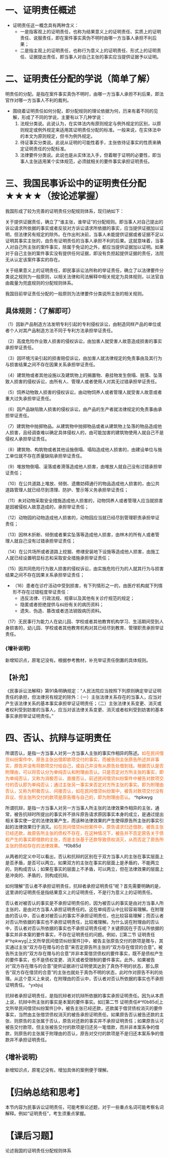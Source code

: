 # 一、证明责任概述
- 证明责任这一概念具有两种含义：
	- 一是指客观上的证明责任，也称为结果意义上的证明责任、实质上的证明责任、说服责任，即在案件事实真伪不明时由哪一方当事人承担不利后果；
	- 二是指主观上的证明责任，也称行为意义上的证明责任、形式上的证明责任、证据提出责任，即当事人对自己主张的事实应当提供证据予以证明。
# 二、证明责任分配的学说（简单了解）
明贵任的分配。是指在案件事实真伪不明时，由哪一方当事人承担不利后果，即法官作对哪一方当事人不利的裁判。

- 围绕着证明责任如何分配，即分配规则的理论依据为何，历来有着不同的见解，形成了不同的学说，主要有以下几种学说：
	1. 法规分类说。此说认为，在实体法内有原则规定与例外规定的区别，以原则规定或例外规定来适用其证明责任分配的标准。一般来说，在实体法中的本文为原则规定，但书为例外规定。
	2. 待证事实分类说。此说从证明的可能性着手，主张依待证事实的性质来确定证明责任的分配标准。
	3. 法律要件分类说。此说也是从实体法入手，但着眼于证明的必要性，即当事人主张适用某个实体规范，必须就相关的要件事实承担证明责任。
# 三、我国民事诉讼中的证明责任分配★★★★（按论述掌握）
我国形成了较为完善的证明责任分配规则体系，现归纳如下：

关于提供证据责任，确立了“谁主张，谁举证”的分配规则。即当事人对自己提出的诉讼请求所依据的事实或者反驳对方诉讼请求所依据的事实，应当提供证据加以证明，但法律另有规定的除外。在作出判决前，当事人未能提供证据或者证据不足以证明其事实主张的，由负有证明责任的当事人承担不利的后果。这就意味着，当事人对自己所主张的案件事实，除属于免证的之外，都应当提供证据加以证明。如果对于自己主张的案件事实没有提供任何证据，即没有负担起提供证据的责任，法院无从认定该案件事实的存在。

关于结果意义上的证明责任，即民事诉讼法所称的举证责任，确立了以法律要件分类说之规则为一般原则，以相关法律和司法解释中相关规定为具体规则，以法官自由裁量为兜底规则的分配规则体系。

我国目前举证责任分配的一般原则为法律要件分类说所主张的相关规则。
## 具体规则：（了解即可）
（1）因新产品制造方法发明专利引起的专利侵权诉讼，由制造同样产品的单位或者个人对其产品制造方法不同于专利方法承担举证责任。

（2）高度危险作业致人损害的侵权诉讼，由加害人就受害人故意造成损害的事实承担举证责任。

（3）因环境污染引起的损害赔偿诉讼，由加害人就法律规定的免责事由及其行为与损害结果之间不存在因果关系承担举证责任。

（4）建筑物或者其他设施以及建筑物上的搁置物、悬挂物发生倒塌、脱落、坠落致人损害的侵权诉讼，由所有人、管理人或者使用人对其无过错承担举证责任。

（5）饲养动物致人损害的侵权诉讼，由动物饲养人或者管理人就受害人故意或者重大过失承担举证责任。

（6）因产品缺陷致人损害的侵权诉讼，由产品的生产者就法律规定的免责事由承担举证责任。

（7）建筑物中抛掷物品。从建筑物中抛掷物品或者从建筑物上坠落的物品造成他人损害，且经调查难以确定具体侵权人的，由可能加害的建筑物使用人就自己不是侵权人承担举证责任。

（8）建筑物、构筑物或者其他设施倒塌、塌陷造成他人损害的，由建设单位与施工单位就不存在质量缺陷承担举证责任。

（9）堆放物倒塌、滚落或者滑落造成他人损害，由堆放人就自己没有过错承担举证责任；

（10）在公共道路上堆放、倾倒、遗撒妨碍通行的物品造成他人损害的，由公共道路管理人就已经尽到清理、防护、警示等义务承担举证责任；

（11）未对动物采取安全措施造成他人损害的，动物饲养人或者管理人应当就损害是因被侵权人故意造成的，承担举证责任；

（12）动物园的动物造成他人损害的，动物园应当就已经尽到管理职责承担举证责任；

（13）因林木折断、倾倒或者果实坠落等造成他人损害，由林木的所有人或者管理人就自己没有过错承担举证责任；

（14）在公共场所或者道路上挖掘、修缮安装地下设施等造成他人损害，由施工人就已经设置明显标志和采取安全措施承担举证责任；

（15）因共同危险行为致人损害的侵权诉讼，由实施危险行为的人就其行为与损害结果之间不存在因果关系承担举证责任；

- （16）患者在诊疗活动中受到损害，有下列情形之一的，由医疗机构就下列情形不存在过错程度举证责任：
	- 违反法律、行政法规、规章以及其他有关诊疗规范的规定；
	- 隐匿或者拒绝提供与纠纷有关的病历资料；
	- 遗失、伪造、篡改或者违法销毁病历资料。

（17）无民事行为能力人在幼儿园、学校或者其他教育机构学习、生活期间受到人身损害的，幼儿园、学校或者其他教育机构对其已经尽到教育、管理职责承担举证责任。
### {增补说明}
新增知识点，原笔记没有。根据参考教材，补充举证责任倒置的具体规则。
## 【补充】
《民事诉讼法解释》第91条明确规定：“人民法院应当按照下列原则确定举证证明责任的承担，但法律另有规定的除外：（一）主张法律关系存在的当事人，应当对产生该法律关系的基本事实承担举证证明责任；（二）主张法律关系变更、消灭或者权利受到妨害的当事人，应当对该法律关系变更、消灭或者权利受到妨害的基本事实承担举证证明责任。”
# 四、否认、抗辩与证明责任
所谓否认，是指一方当事人对另一方当事人主张的事实作相异的陈述。<font color=#F36208>如在民间借货纠纷案件中，原告主张出借即款项交付的事实，而被告则主张原告所述并非事实，原告并没有将款项交付给自己，或自己并没有从原告处借到钱。根据否认是否附理由，可以将否认分为单纯否认和附理由否认。只是否定对方所主张的事实，即为单纯否认，又称为消极否认、直接否认，前述民间借贷纠纷案件中被告对款项交付的否认即为单纯否认；通过主张另一事实来否定对方所主张的事实。即为附理由否认，又称为积极否认、间接否认，如在民间借贷纠纷案中，被告对款项交付没有异议、但主张所交付的款项是原告赠与自己的，即为附理由否认。</font> ^hpkwyg

所谓抗辩，是指一方当事人对另一方当事人所主张的法律效果作相异的主张，通常，被告抗辩时所提出的事实并不排斥原告请求原因事实本身的成立，是通过提出相关事实使一定的法律效果产生，而该种法律效果的产生使得原告所主张的事实引起的法律效果归于消灭。<font color=#F36208>如在民间借贷纠纷案件中，原告请求归还借款，被告主张已经还款，故原告所主张的债权不存在，在这种情况下，被告并不否定原告关于债权产生的事实即借款的主张，而是主张基于还款导致债权消灭，从而否定了原告所主张的债权存在的法律效果。</font> ^f0b85d

从两者的定义中可以看出，否认和抗辩的区别在于双方当事人的主张在事实层面上是否矛盾，是否可以两立。如果双方的主张在事实的层面上是矛盾的，不能两立的，则构成否认；如果在事实的层面上不矛盾，可以两立，但在法律效果的层面上是冲突的、矛盾的，则构成抗辩。

如何理解“否认者不承担证明责任，抗辩者承担证明责任”呢？首先需要明确的是，这里讲的证明责任是指结果意义上的证明责任，不是行为意义上的证明责任。

否认者对被否认的事实是不承担证明责任的，因为被否认的事实是由对方当事人所主张的，是由对方当事人承担证明责任的。这在单纯否认中比较容易理解。在附理由的否认中，否认者对被否认的事实不承担证明责任，也比较容易理解；而否认者对否认所依据的事实也不承担证明责任，比较难理解。为什么说在附理由的否认中，否认者对否认所依据的事实也不承担证明责任呢？关键原因在于否认所依据的事实并非本案的要件事实，不存在证明责任的问题。例如，[[第二节 证明责任#^hpkwyg|上文所举民间借贷纠纷案件]]中，被告主张原告交付的款项是赠与，其实通过主张“双方存在赠与的合意”来否定原告所主张的“双方存在借贷的合意”。被告所主张的“双方存在赠与的合意”并非本案借贷债权的要件事实，既不是债权产生的要件事实，也不是债权变更、消灭或者受限制的要件事实。此外，如果被告对“双方存在赠与的合意”提供证据进行证明使其达到了真伪不明的状态，那么原告“双方存在借贷的合意”的主张也就处于真伪不明的状态，此时作对原告不利的处理。从这个意义上来说，在附理由的否认中，否认者对否认所依据的事实也不承担证明责任。 ^yxbjuj

抗辩者承担证明责任，是指抗辩者对抗辩所依据的事实承担证明责任。因为从本质上说，抗辩中所主张的事实是本案的要件事实。如[[第二节 证明责任#^f0b85d|上文所举民间借贷纠纷案件]]中，被告主张已经还款，还款属于借贷债权消灭的要件事实，当然由主张借贷债权消灭的被告承担证明责任。如果原告否认被告还款的主张、则原告的主张属于否认，原告对还款的事实并不承担证明责任；如果原告认可被告交付款项，但主张被告交付的款项是归还另一笔借款，而并非本案系争的借款，则原告的主张属于附理由的否认，原告对交付的款项是不是归还本案系争的借款并不承担证明责任。
## {增补说明} 
新增知识点，原笔记没有。增加具体的案例便于理解。
# 【归纳总结和思考】
本节内容为民事诉讼证明责任，可能考察论述题，对于一些重点名词可能考察名词解释。例如“证明责任”，考生须重点掌握。
# 【课后习题】
论述我国的证明责任分配规则体系